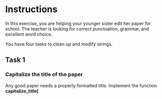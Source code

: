 # Instructions

In this exercise, you are helping your younger sister edit her paper for school. The teacher is looking for correct punctuation, grammar, and excellent word choice.

You have four tasks to clean up and modify strings.

## Task 1

### Capitalize the title of the paper

Any good paper needs a properly formatted title.
Implement the function **capitalize_title(<title>)** which takes a title **str** as a parameter and capitalizes the first letter of each word. This function should return a **str** in title case.

## Task 2

### Check if each sentence ends with a period

You want to make sure that the punctuation in the paper is perfect. Implement the function **check_sentence_ending()** that takes **sentence** as a parameter. This function should return a **bool**.

## Task 3

### Clean up spacing

To make the paper look professional, unnecessary spacing needs to be removed. Implement the function **clean_up_spacing()** that takes **sentence** as a parameter. The function should remove extra whitespace at both the beginning and the end of the sentence, returning a new, updated sentence **str**.

## Task 4

### Replace words with a synonym

To make the paper even better, you can replace some of the adjectives with their synonyms. Write the function **replace_word_choice()** that takes **sentence**, **old_world**, and **new_word** as parameters. This function should replace all instances of the **old_world** with the **new_word**, and return a new **str** with the updated sentence.
